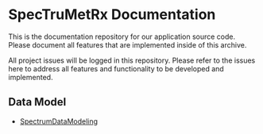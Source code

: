 # SpecTruMetRx Documentation

This is the documentation repository for our application source code. Please document all features that are implemented inside of this archive.

All project issues will be logged in this repository. Please refer to the issues here to address all features and functionality to be developed and implemented.

## Data Model
* [SpectrumDataModeling](https://github.com/SpecTruMetRx/Documentation/blob/master/DataModel.pdf)